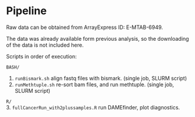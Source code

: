 # Pipeline

Raw data can be obtained from ArrayExpress ID: E-MTAB-6949. 

The data was already available form previous analysis, so the downloading of the data is not included here.

Scripts in order of execution:

`BASH/` 
1. `runBismark.sh` align fastq files with bismark. (single job, SLURM script)
2. `runMethtuple.sh` re-sort bam files, and run methtuple. (single job, SLURM script)

`R/`<br/>
3. `fullCancerRun_with2plussamples.R` run DAMEfinder, plot diagnostics.